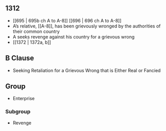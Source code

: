 ## 1312
- [[695 | 695b ch A to A-8]] [[696 | 696 ch A to A-8]] 
- A’s relative, [[A-8]], has been grievously wronged by the authorities of their common country
- A seeks revenge against his country for a grievous wrong
- [[1372 | 1372a, b]] 

## B Clause
- Seeking Retaliation for a Grievous Wrong that is Either Real or Fancied

## Group
- Enterprise

### Subgroup
- Revenge

